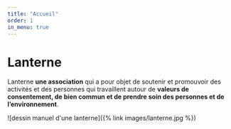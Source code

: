 ```yaml
---
title: "Accueil"
order: 1
in_menu: true
---
```

# Lanterne 

Lanterne **une association** qui a pour objet de soutenir et promouvoir des activités et des personnes qui travaillent autour de **valeurs de consentement, de bien commun et de prendre soin des personnes et de l’environnement**. 



![dessin manuel d'une lanterne]({% link images/lanterne.jpg %}) 